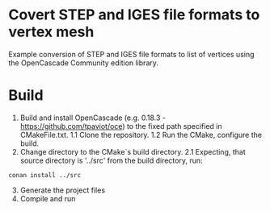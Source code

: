 # Covert STEP and IGES file formats to vertex mesh

Example conversion of STEP and IGES file formats to list of vertices using the OpenCascade Community edition library.

# Build

1. Build and install OpenCascade (e.g. 0.18.3 - https://github.com/tpaviot/oce) to the fixed path specified in CMakeFile.txt.
1.1 Clone the repository.
1.2 Run the CMake, configure the build.
2. Change directory to the CMake`s build directory.
2.1 Expecting, that source directory is '../src' from the build directory, run:
```
conan install ../src
```
3. Generate the project files
4. Compile and run

